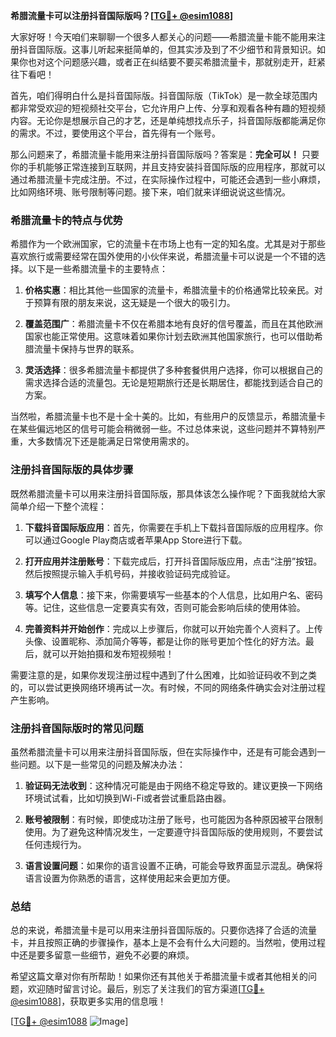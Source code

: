 **希腊流量卡可以注册抖音国际版吗？[[TG💪+ @esim1088](https://t.me/s/esim1088)]**

大家好呀！今天咱们来聊聊一个很多人都关心的问题——希腊流量卡能不能用来注册抖音国际版。这事儿听起来挺简单的，但其实涉及到了不少细节和背景知识。如果你也对这个问题感兴趣，或者正在纠结要不要买希腊流量卡，那就别走开，赶紧往下看吧！

首先，咱们得明白什么是抖音国际版。抖音国际版（TikTok）是一款全球范围内都非常受欢迎的短视频社交平台，它允许用户上传、分享和观看各种有趣的短视频内容。无论你是想展示自己的才艺，还是单纯想找点乐子，抖音国际版都能满足你的需求。不过，要使用这个平台，首先得有一个账号。

那么问题来了，希腊流量卡能用来注册抖音国际版吗？答案是：**完全可以！** 只要你的手机能够正常连接到互联网，并且支持安装抖音国际版的应用程序，那就可以通过希腊流量卡完成注册。不过，在实际操作过程中，可能还会遇到一些小麻烦，比如网络环境、账号限制等问题。接下来，咱们就来详细说说这些情况。

### 希腊流量卡的特点与优势

希腊作为一个欧洲国家，它的流量卡在市场上也有一定的知名度。尤其是对于那些喜欢旅行或需要经常在国外使用的小伙伴来说，希腊流量卡可以说是一个不错的选择。以下是一些希腊流量卡的主要特点：

1. **价格实惠**：相比其他一些国家的流量卡，希腊流量卡的价格通常比较亲民。对于预算有限的朋友来说，这无疑是一个很大的吸引力。
   
2. **覆盖范围广**：希腊流量卡不仅在希腊本地有良好的信号覆盖，而且在其他欧洲国家也能正常使用。这意味着如果你计划去欧洲其他国家旅行，也可以借助希腊流量卡保持与世界的联系。

3. **灵活选择**：很多希腊流量卡都提供了多种套餐供用户选择，你可以根据自己的需求选择合适的流量包。无论是短期旅行还是长期居住，都能找到适合自己的方案。

当然啦，希腊流量卡也不是十全十美的。比如，有些用户的反馈显示，希腊流量卡在某些偏远地区的信号可能会稍微弱一些。不过总体来说，这些问题并不算特别严重，大多数情况下还是能满足日常使用需求的。

### 注册抖音国际版的具体步骤

既然希腊流量卡可以用来注册抖音国际版，那具体该怎么操作呢？下面我就给大家简单介绍一下整个流程：

1. **下载抖音国际版应用**：首先，你需要在手机上下载抖音国际版的应用程序。你可以通过Google Play商店或者苹果App Store进行下载。

2. **打开应用并注册账号**：下载完成后，打开抖音国际版应用，点击“注册”按钮。然后按照提示输入手机号码，并接收验证码完成验证。

3. **填写个人信息**：接下来，你需要填写一些基本的个人信息，比如用户名、密码等。记住，这些信息一定要真实有效，否则可能会影响后续的使用体验。

4. **完善资料并开始创作**：完成以上步骤后，你就可以开始完善个人资料了。上传头像、设置昵称、添加简介等等，都是让你的账号更加个性化的好方法。最后，就可以开始拍摄和发布短视频啦！

需要注意的是，如果你发现注册过程中遇到了什么困难，比如验证码收不到之类的，可以尝试更换网络环境再试一次。有时候，不同的网络条件确实会对注册过程产生影响。

### 注册抖音国际版时的常见问题

虽然希腊流量卡可以用来注册抖音国际版，但在实际操作中，还是有可能会遇到一些问题。以下是一些常见的问题及解决办法：

1. **验证码无法收到**：这种情况可能是由于网络不稳定导致的。建议更换一下网络环境试试看，比如切换到Wi-Fi或者尝试重启路由器。

2. **账号被限制**：有时候，即使成功注册了账号，也可能因为各种原因被平台限制使用。为了避免这种情况发生，一定要遵守抖音国际版的使用规则，不要尝试任何违规行为。

3. **语言设置问题**：如果你的语言设置不正确，可能会导致界面显示混乱。确保将语言设置为你熟悉的语言，这样使用起来会更加方便。

### 总结

总的来说，希腊流量卡是可以用来注册抖音国际版的。只要你选择了合适的流量卡，并且按照正确的步骤操作，基本上是不会有什么大问题的。当然啦，使用过程中还是要多留意一些细节，避免不必要的麻烦。

希望这篇文章对你有所帮助！如果你还有其他关于希腊流量卡或者其他相关的问题，欢迎随时留言讨论。最后，别忘了关注我们的官方渠道[[TG💪+ @esim1088](https://t.me/s/esim1088)]，获取更多实用的信息哦！

[[TG💪+ @esim1088](https://t.me/s/esim1088) ![Image](https://i.postimg.cc/4NQfJmqS/Snipaste-2025-05-13-00-14-12.png)]